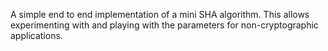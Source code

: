 A simple end to end implementation of a mini SHA algorithm. This allows experimenting with and playing with the parameters for non-cryptographic applications.

